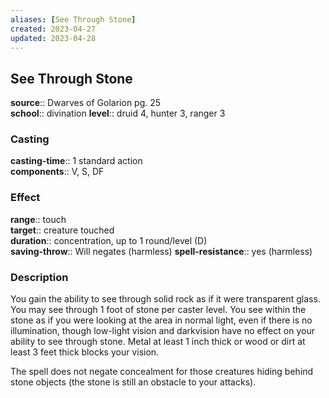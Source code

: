 ```yaml
---
aliases: [See Through Stone]
created: 2023-04-27
updated: 2023-04-28
---
```


## See Through Stone

**source**:: Dwarves of Golarion pg. 25  
**school**:: divination
**level**:: druid 4, hunter 3, ranger 3

### Casting

**casting-time**:: 1 standard action  
**components**:: V, S, DF

### Effect

**range**:: touch  
**target**:: creature touched  
**duration**:: concentration, up to 1 round/level (D)  
**saving-throw**:: Will negates (harmless)
**spell-resistance**:: yes (harmless)

### Description

You gain the ability to see through solid rock as if it were transparent glass. You may see through 1 foot of stone per caster level. You see within the stone as if you were looking at the area in normal light, even if there is no illumination, though low-light vision and darkvision have no effect on your ability to see through stone. Metal at least 1 inch thick or wood or dirt at least 3 feet thick blocks your vision.  
  
The spell does not negate concealment for those creatures hiding behind stone objects (the stone is still an obstacle to your attacks).
